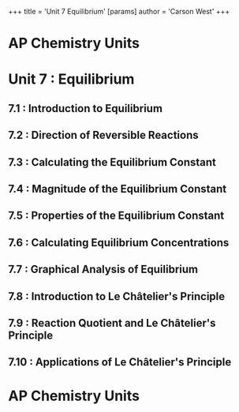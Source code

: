 +++
 title = 'Unit 7  Equilibrium'
[params]
	author = 'Carson West'
+++
# AP Chemistry Units

# Unit 7 : Equilibrium
## 7.1 : Introduction to Equilibrium
## 7.2 : Direction of Reversible Reactions
## 7.3 : Calculating the Equilibrium Constant
## 7.4 : Magnitude of the Equilibrium Constant
## 7.5 : Properties of the Equilibrium Constant
## 7.6 : Calculating Equilibrium Concentrations
## 7.7 : Graphical Analysis of Equilibrium
## 7.8 : Introduction to Le Châtelier's Principle
## 7.9 : Reaction Quotient and Le Châtelier's Principle
## 7.10 : Applications of Le Châtelier's Principle

# AP Chemistry Units